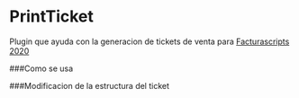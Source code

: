 # PrintTicket

Plugin que ayuda con la generacion de tickets de venta para [Facturascripts 2020](https://www.facturascripts.com/) 

###Como se usa

###Modificacion de la estructura del ticket